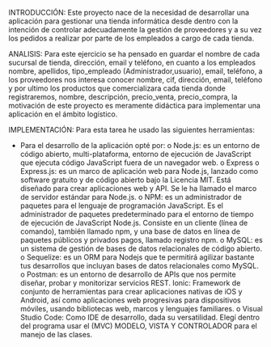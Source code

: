 INTRODUCCIÓN:
Este proyecto nace de la necesidad de desarrollar una aplicación para gestionar una tienda informática desde dentro con la intención 
de controlar adecuadamente la gestión de proveedores y a su vez los pedidos a realizar por parte de los empleados a cargo de cada tienda.

ANALISIS:
Para este ejercicio se ha pensado en guardar el nombre de cada sucursal de tienda, dirección, email y teléfono,
en cuanto a los empleados nombre, apellidos, tipo_empleado  (Administrador,usuario), email, teléfono,
a los proveedores nos interesa conocer nombre, cif, dirección, email, teléfono y por ultimo los productos que 
comercializara cada tienda donde registraremos, nombre, descripción, precio_venta, precio_compra, la motivación
de este proyecto es meramente didáctica para implementar una aplicación en el ámbito logístico.

IMPLEMENTACIÓN:
Para esta tarea he usado las siguientes herramientas:
- Para el desarrollo de la aplicación opté por:
o Node.js: es un entorno de código abierto, multi-plataforma, entorno
de ejecución de JavaScript que ejecuta código JavaScript fuera de un
navegador web.
o Express o Express.js: es un marco de aplicación web para Node.js,
lanzado como software gratuito y de código abierto bajo la Licencia
MIT. Está diseñado para crear aplicaciones web y API. Se le ha llamado el marco de servidor estándar para Node.js.
o NPM: es un administrador de paquetes para el lenguaje de programación JavaScript. Es el administrador de paquetes predeterminado
para el entorno de tiempo de ejecución de JavaScript Node.js.
Consiste en un cliente (línea de comando), también llamado npm, y
una base de datos en línea de paquetes públicos y privados pagos,
llamado registro npm.
o MySQL: es un sistema de gestión de bases de datos relacionales de
código abierto.
o Sequelize: es un ORM para Nodejs que te permitirá agilizar bastante
tus desarrollos que incluyan bases de datos relacionales como
MySQL.
o Postman: es un entorno de desarrollo de APIs que nos permite diseñar, probar y monitorizar servicios REST.
Ionic: Framework de conjunto de herramientas para crear aplicaciones nativas de iOS y Android, así como aplicaciones web progresivas
para dispositivos móviles, usando bibliotecas web, marcos y lenguajes familiares.
o Visual Studio Code: Como IDE de desarrollo, dada su versatilidad.
Elegí dentro del programa usar el (MVC) MODELO, VISTA Y CONTROLADOR
para el manejo de las clases.
